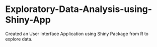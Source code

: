 # Exploratory-Data-Analysis-using-Shiny-App

Created an User Interface Application using Shiny Package from R to explore data. 
